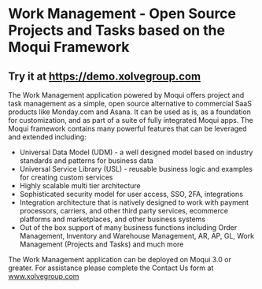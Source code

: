 # Work Management - Open Source Projects and Tasks based on the Moqui Framework  
## Try it at https://demo.xolvegroup.com  
The Work Management application powered by Moqui offers project and task management as a simple, open source alternative to commercial SaaS products like Monday.com and Asana. It can be used as is, as a foundation for customization, and as part of a suite of fully integrated Moqui apps.
The Moqui framework contains many powerful features that can be leveraged and extended including:
* Universal Data Model (UDM) - a well designed model based on industry standards and patterns for business data
* Universal Service Library (USL) - reusable business logic and examples for creating custom services
* Highly scalable multi tier architecture
* Sophisticated security model for user access, SSO, 2FA, integrations
* Integration architecture that is natively designed to work with payment processors, carriers, and other third party services, ecommerce platforms and marketplaces, and other business systems
* Out of the box support of many business functions including Order Management, Inventory and Warehouse Management, AR, AP, GL, Work Management (Projects and Tasks) and much more

The Work Management application can be deployed on Moqui 3.0 or greater. For assistance please complete the Contact Us form at www.xolvegroup.com
